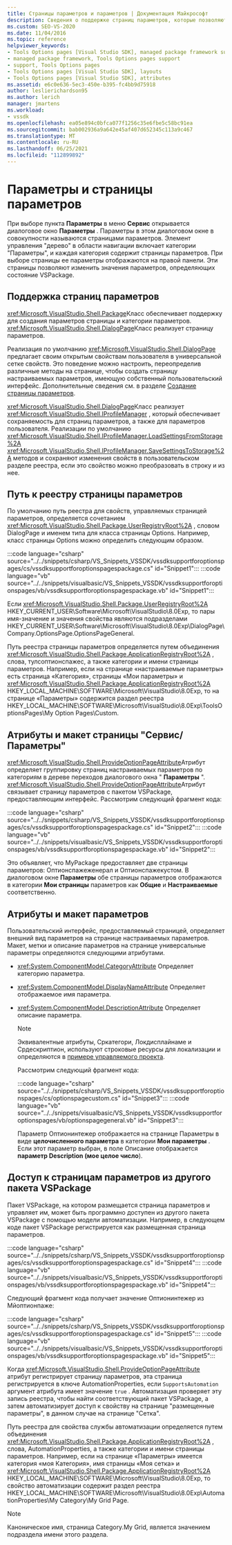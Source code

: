 ```yaml
---
title: Страницы параметров и параметров | Документация Майкрософт
description: Сведения о поддержке страниц параметров, которые позволяют изменять значения параметров, определяющих состояние пакета VSPackage.
ms.custom: SEO-VS-2020
ms.date: 11/04/2016
ms.topic: reference
helpviewer_keywords:
- Tools Options pages [Visual Studio SDK], managed package framework support
- managed package framework, Tools Options pages support
- support, Tools Options pages
- Tools Options pages [Visual Studio SDK], layouts
- Tools Options pages [Visual Studio SDK], attributes
ms.assetid: e6c0e636-5ec3-450e-b395-fc4bb9d75918
author: leslierichardson95
ms.author: lerich
manager: jmartens
ms.workload:
- vssdk
ms.openlocfilehash: ea05e894c0bfca077f1256c35e6fbe5c58bc91ea
ms.sourcegitcommit: bab002936a9a642e45af407d652345c113a9c467
ms.translationtype: MT
ms.contentlocale: ru-RU
ms.lasthandoff: 06/25/2021
ms.locfileid: "112899892"
---
```

# <a name="options-and-options-pages"></a>Параметры и страницы параметров
При выборе пункта **Параметры** в меню **Сервис** открывается диалоговое окно **Параметры** . Параметры в этом диалоговом окне в совокупности называются страницами параметров. Элемент управления "дерево" в области навигации включает категории "Параметры", и каждая категория содержит страницы параметров. При выборе страницы ее параметры отображаются на правой панели. Эти страницы позволяют изменить значения параметров, определяющих состояние VSPackage.

## <a name="support-for-options-pages"></a>Поддержка страниц параметров
 <xref:Microsoft.VisualStudio.Shell.Package>Класс обеспечивает поддержку для создания параметров страницы и категории параметров. <xref:Microsoft.VisualStudio.Shell.DialogPage>Класс реализует страницу параметров.

 Реализация по умолчанию <xref:Microsoft.VisualStudio.Shell.DialogPage> предлагает своим открытым свойствам пользователя в универсальной сетке свойств. Это поведение можно настроить, переопределив различные методы на странице, чтобы создать страницу настраиваемых параметров, имеющую собственный пользовательский интерфейс. Дополнительные сведения см. в разделе [Создание страницы параметров](../../extensibility/creating-an-options-page.md).

 <xref:Microsoft.VisualStudio.Shell.DialogPage>Класс реализует <xref:Microsoft.VisualStudio.Shell.IProfileManager> , который обеспечивает сохраняемость для страниц параметров, а также для параметров пользователя. Реализации по умолчанию <xref:Microsoft.VisualStudio.Shell.IProfileManager.LoadSettingsFromStorage%2A> <xref:Microsoft.VisualStudio.Shell.IProfileManager.SaveSettingsToStorage%2A> методов и сохраняют изменения свойств в пользовательском разделе реестра, если это свойство можно преобразовать в строку и из нее.

## <a name="options-page-registry-path"></a>Путь к реестру страницы параметров
 По умолчанию путь реестра для свойств, управляемых страницей параметров, определяется сочетанием <xref:Microsoft.VisualStudio.Shell.Package.UserRegistryRoot%2A> , словом DialogPage и именем типа для класса страницы Options. Например, класс страницы Options можно определить следующим образом.

 :::code language="csharp" source="../../snippets/csharp/VS_Snippets_VSSDK/vssdksupportforoptionspages/cs/vssdksupportforoptionspagespackage.cs" id="Snippet1":::
 :::code language="vb" source="../../snippets/visualbasic/VS_Snippets_VSSDK/vssdksupportforoptionspages/vb/vssdksupportforoptionspagespackage.vb" id="Snippet1":::

 Если <xref:Microsoft.VisualStudio.Shell.Package.UserRegistryRoot%2A> HKEY_CURRENT_USER\Software\Microsoft\VisualStudio\8.0Exp, то пары имя-значение и значения свойства являются подразделами HKEY_CURRENT_USER\Software\Microsoft\VisualStudio\8.0Exp\DialogPage\Company.OptionsPage.OptionsPageGeneral.

 Путь реестра страницы параметров определяется путем объединения <xref:Microsoft.VisualStudio.Shell.Package.ApplicationRegistryRoot%2A> , слова, тулсоптионспажес, а также категории и имени страницы параметров. Например, если на странице «настраиваемые параметры» есть страница «Категория», страницы «Мои параметры» и <xref:Microsoft.VisualStudio.Shell.Package.ApplicationRegistryRoot%2A> HKEY_LOCAL_MACHINE\SOFTWARE\Microsoft\VisualStudio\8.0Exp, то на странице «Параметры» содержится раздел реестра HKEY_LOCAL_MACHINE\SOFTWARE\Microsoft\VisualStudio\8.0Exp\ToolsOptionsPages\My Option Pages\Custom.

## <a name="toolsoptions-page-attributes-and-layout"></a>Атрибуты и макет страницы "Сервис/Параметры"
 <xref:Microsoft.VisualStudio.Shell.ProvideOptionPageAttribute>Атрибут определяет группировку страниц настраиваемых параметров по категориям в дереве переходов диалогового окна " **Параметры** ". <xref:Microsoft.VisualStudio.Shell.ProvideOptionPageAttribute>Атрибут связывает страницу параметров с пакетом VSPackage, предоставляющим интерфейс. Рассмотрим следующий фрагмент кода:

:::code language="csharp" source="../../snippets/csharp/VS_Snippets_VSSDK/vssdksupportforoptionspages/cs/vssdksupportforoptionspagespackage.cs" id="Snippet2":::
:::code language="vb" source="../../snippets/visualbasic/VS_Snippets_VSSDK/vssdksupportforoptionspages/vb/vssdksupportforoptionspagespackage.vb" id="Snippet2":::

 Это объявляет, что MyPackage предоставляет две страницы параметров: Оптионспажеженерал и Оптионспажекустом. В диалоговом окне **Параметры** обе страницы параметров отображаются в категории **Мои страницы** параметров как **Общие** и **Настраиваемые** соответственно.

## <a name="option-attributes-and-layout"></a>Атрибуты и макет параметров
 Пользовательский интерфейс, предоставляемый страницей, определяет внешний вид параметров на странице настраиваемых параметров. Макет, метки и описание параметров на странице универсальные параметры определяются следующими атрибутами.

- <xref:System.ComponentModel.CategoryAttribute> Определяет категорию параметра.

- <xref:System.ComponentModel.DisplayNameAttribute> Определяет отображаемое имя параметра.

- <xref:System.ComponentModel.DescriptionAttribute> Определяет описание параметра.

  > [!NOTE]
  > Эквивалентные атрибуты, Сркатегори, Локдисплайнаме и Срдескриптион, используют строковые ресурсы для локализации и определяются в [примере управляемого проекта](/azure/devops/integrate/index).

  Рассмотрим следующий фрагмент кода:

  :::code language="csharp" source="../../snippets/csharp/VS_Snippets_VSSDK/vssdksupportforoptionspages/cs/optionspagecustom.cs" id="Snippet3":::
  :::code language="vb" source="../../snippets/visualbasic/VS_Snippets_VSSDK/vssdksupportforoptionspages/vb/optionspagegeneral.vb" id="Snippet3":::

  Параметр Оптионинтежер отображается на странице Параметры в виде **целочисленного параметра** в категории **Мои параметры** . Если этот параметр выбран, в поле Описание отображается **параметр Description (мое целое число**).

## <a name="accessing-options-pages-from-another-vspackage"></a>Доступ к страницам параметров из другого пакета VSPackage
 Пакет VSPackage, на котором размещается страница параметров и управляет им, может быть программно доступен из другого пакета VSPackage с помощью модели автоматизации. Например, в следующем коде пакет VSPackage регистрируется как размещенная страница параметров.

 :::code language="csharp" source="../../snippets/csharp/VS_Snippets_VSSDK/vssdksupportforoptionspages/cs/vssdksupportforoptionspagespackage.cs" id="Snippet4":::
 :::code language="vb" source="../../snippets/visualbasic/VS_Snippets_VSSDK/vssdksupportforoptionspages/vb/vssdksupportforoptionspagespackage.vb" id="Snippet4":::

 Следующий фрагмент кода получает значение Оптионинтежер из Мйоптионпаже:

 :::code language="csharp" source="../../snippets/csharp/VS_Snippets_VSSDK/vssdksupportforoptionspages/cs/vssdksupportforoptionspagespackage.cs" id="Snippet5":::
 :::code language="vb" source="../../snippets/visualbasic/VS_Snippets_VSSDK/vssdksupportforoptionspages/vb/vssdksupportforoptionspagespackage.vb" id="Snippet5":::

 Когда <xref:Microsoft.VisualStudio.Shell.ProvideOptionPageAttribute> атрибут регистрирует страницу параметров, эта страница регистрируется в ключе AutomationProperties, если `SupportsAutomation` аргумент атрибута имеет значение `true` . Автоматизация проверяет эту запись реестра, чтобы найти соответствующий пакет VSPackage, а затем автоматизирует доступ к свойству на странице "размещенные параметры", в данном случае на странице "Сетка".

 Путь реестра для свойства службы автоматизации определяется путем объединения <xref:Microsoft.VisualStudio.Shell.Package.ApplicationRegistryRoot%2A> , слова, AutomationProperties, а также категории и имени страницы параметров. Например, если на странице «Параметры» имеется категория «моя Категория», имя страницы «Моя сетка» и <xref:Microsoft.VisualStudio.Shell.Package.ApplicationRegistryRoot%2A> HKEY_LOCAL_MACHINE\SOFTWARE\Microsoft\VisualStudio\8.0Exp, то свойство автоматизации содержит раздел реестра HKEY_LOCAL_MACHINE\SOFTWARE\Microsoft\VisualStudio\8.0Exp\AutomationProperties\My Category\My Grid Page.

> [!NOTE]
> Каноническое имя, страница Category.My Grid, является значением подраздела имени этого раздела.
